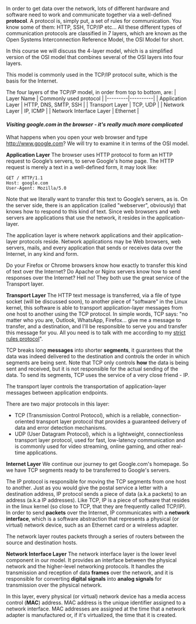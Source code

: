 In order to get data over the network, lots of different hardware and software need to work and communicate together via a well-defined **protocol**. A protocol is, simply put, a set of rules for communication. You know some of them: HTTP, SSH, TCP/IP etc... All these different types of communication protocols are classified in 7 layers, which are known as the Open Systems Interconnection Reference Model, the OSI Model for short.

In this course we will discuss the 4-layer model, which is a simplified version of the OSI model that combines several of the OSI layers into four layers.

This model is commonly used in the TCP/IP protocol suite, which is the basis for the Internet.

The four layers of the TCP/IP model, in order from top to bottom, are:
| Layer Name | Commonly used protocol  |
|---------|----------|
| Application Layer | HTTP, DNS, SMTP, SSH  |
| Transport Layer | TCP, UDP  |
| Network Layer | IP, ICMP  |
| Network Interface Layer | Ethernet  |

#### *Visiting google.com in the browser - it's really much more complicated*

What happens when you open your web browser and type http://www.google.com? We will try to examine it in terms of the OSI model.

**Application Layer**
The browser uses HTTP protocol to form an HTTP request to Google’s servers, to serve Google's home page. The HTTP request is merely a text in a well-defined form, it may look like:
```http
GET / HTTP/1.1
Host: google.com
User-Agent: Mozilla/5.0
```
Note that we literally want to transfer this text to Google’s servers, as is. On the server side, there is an application (called "webserver", obviously) that knows how to respond to this kind of text. Since web browsers and web servers are applications that use the network, it resides in the application-layer.

The application layer is where network applications and their application-layer protocols reside. Network applications may be Web browsers, web servers, mails, and every application that sends or receives data over the Internet, in any kind and form.

Do your Firefox or Chrome browsers know how exactly to transfer this kind of text over the Internet? Do Apache or Nginx servers know how to send responses over the Internet? Hell no! They both use the great service of the Transport layer.

**Transport Layer**
The HTTP text message is transferred, via a file of type socket (will be discussed soon), to another piece of "software" in the Linux kernel, this software is able to transport application-layer messages from one host to another using the TCP protocol. In simple words, TCP says: "no matter who you are, Outlook, WhatsApp, Firefox... give me a message to transfer, and a destination, and I'll be responsible to serve you and transfer this message for you. All you need is to talk with me according to my [strict rules protocol](https://www.ietf.org/rfc/rfc793.txt)".

TCP breaks long **messages** into shorter **segments**, it guarantees that the data was indeed delivered to the destination and controls the order in which segments are being sent. Note that TCP only controls **how** the data is being sent and received, but it is not responsible for the actual sending of the data. To send its segments, TCP uses the service of a very close friend - IP.

The transport layer controls the transportation of application-layer messages between application endpoints.

There are two major protocols in this layer:
- TCP (Transmission Control Protocol), which is a reliable, connection-oriented transport layer protocol that provides a guaranteed delivery of data and error detection mechanisms.
- UDP (User Datagram Protocol), which is a lightweight, connectionless transport layer protocol, used for fast, low-latency communication and is commonly used for video streaming, online gaming, and other real-time applications.

**Internet Layer**
We continue our journey to get Google.com's homepage. So we have TCP segments ready to be transferred to Google's servers.

The IP protocol is responsible for moving the TCP segments from one host to another. Just as you would give the postal service a letter with a destination address, IP protocol sends a piece of data (a.k.a packets) to an address (a.k.a IP addresses). Like TCP, IP is a piece of software that resides in the linux kernel (so close to TCP, that they are frequently called TCP/IP). In order to send **packets** over the Internet, IP communicates with a **network interface**, which is a software abstraction that represents a physical (or virtual) network device, such as an Ethernet card or a wireless adapter.

The network layer routes packets through a series of routers between the source and destination hosts.

**Network Interface Layer**
The network interface layer is the lower level component in our model. It provides an interface between the physical network and the higher-level networking protocols. It handles the transmission and reception of data **frames** over the network, and it is responsible for converting **digital signals** into **analog signals** for transmission over the physical network.

In this layer, every physical (or virtual) network device has a media access control (**MAC**) address. MAC address is the unique identifier assigned to a network interface. MAC addresses are assigned at the time that a network adapter is manufactured or, if it's virtualized, the time that it is created.